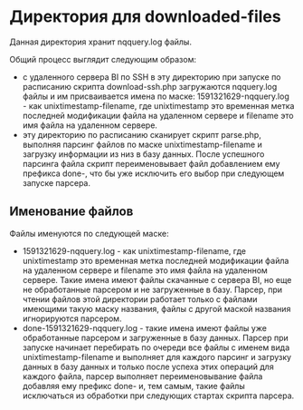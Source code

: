 Директория для downloaded-files
===============================

Данная директория хранит nqquery.log файлы.

Общий процесс выглядит следующим образом:

- с удаленного сервера BI по SSH в эту директорию при запуске по расписанию скрипта download-ssh.php загружаются nqquery.log файлы и им присваивается имена по маске: 1591321629-nqquery.log - как unixtimestamp-filename, где unixtimestamp это временная метка последней модификации файла на удаленном сервере и filename это имя файла на удаленном сервере.
- эту директорию по расписанию сканирует скрипт parse.php, выполняя парсинг файлов по маске unixtimestamp-filename и загрузку информации из низ в базу данных. После успешного парсинга файла скрипт переименовывает файл добавлением ему префикса done-, что бы уже исключить его выбор при следующем запуске парсера.

Именование файлов
-----------------

Файлы именуются по следующей маске:

- 1591321629-nqquery.log - как unixtimestamp-filename, где unixtimestamp это временная метка последней модификации файла на удаленном сервере и filename это имя файла на удаленном сервере. Такие имена имеют файлы скачанные с сервера BI, но еще не обработанные парсером и не загруженные в базу. Парсер, при чтении файлов этой директории работает только с файлами имеющими такую маску названия, файлы с другой маской названия игнорируются парсером.
- done-1591321629-nqquery.log - такие имена имеют файлы уже обработанные парсером и загруженные в базу данных. Парсер при запуске начинает перебирать по очереди все файлы с именем вида unixtimestamp-filename и выполняет для каждого парсинг и загрузку данных в базу данных и только после успеха этих операций для каждого файла, парсер выполняет переименовывание файла добавляя ему префикс done- и, тем самым, такие файлы исключаться из обработки при следующих стартах скрипта парсера.





